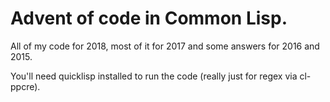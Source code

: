 # Advent of code in Common Lisp. 

All of my code for 2018, most of it for 2017 and some answers for 2016 and 2015.

You'll need quicklisp installed to run the code (really just for regex via cl-ppcre). 


